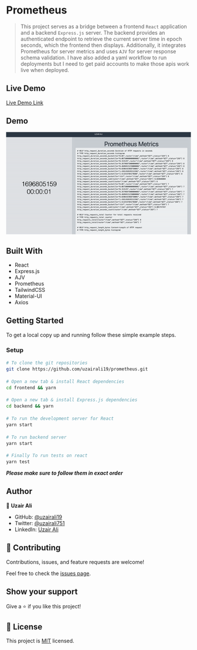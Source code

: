 # Prometheus

> This project serves as a bridge between a frontend `React` application and a backend `Express.js` server. The backend provides an authenticated endpoint to retrieve the current server time in epoch seconds, which the frontend then displays. Additionally, it integrates Prometheus for server metrics and uses `AJV` for server response schema validation. I have also added a yaml workflow to run deployments but I need to get paid accounts to make those apis work live when deployed.

## Live Demo

[Live Demo Link](https://peppy-puffpuff-62981e.netlify.app/)

## Demo

![Prometheus-Demo](./demo.gif)

## Built With

- React
- Express.js
- AJV
- Prometheus
- TailwindCSS
- Material-UI
- Axios

## Getting Started

To get a local copy up and running follow these simple example steps.


### Setup

```bash
# To clone the git repositories
git clone https://github.com/uzairali19/prometheus.git

# Open a new tab & install React dependencies
cd frontend && yarn

# Open a new tab & install Express.js dependencies
cd backend && yarn

# To run the development server for React
yarn start

# To run backend server
yarn start

# Finally To run tests on react
yarn test
```

***Please make sure to follow them in exact order***

## Author

👤 **Uzair Ali**

- GitHub: [@uzairali19](https://github.com/uzairali19)
- Twitter: [@uzairali751](https://twitter.com/Uzairali751)
- LinkedIn: [Uzair Ali](https://www.linkedin.com/in/uzairali19/)

## 🤝 Contributing

Contributions, issues, and feature requests are welcome!

Feel free to check the [issues page](https://github.com/uzairali19/prometheus/issues).

## Show your support

Give a ⭐️ if you like this project!

## 📝 License

This project is [MIT](./MIT.md) licensed.
